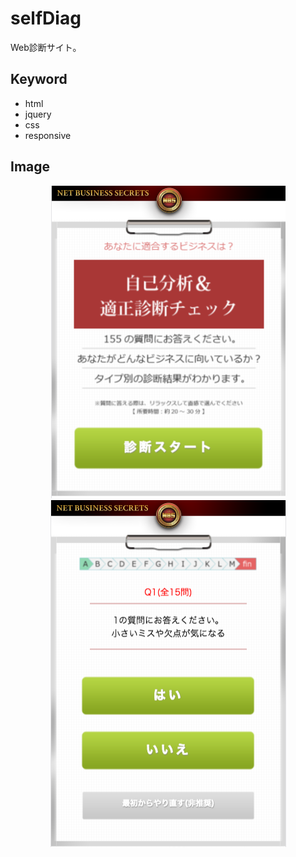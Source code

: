 # selfDiag
Web診断サイト。

## Keyword
- html
- jquery
- css
- responsive

## Image

<p style="text-align:center">
<img src="https://raw.githubusercontent.com/lius55/selfDiag/master/r1.png" />
<img src="https://raw.githubusercontent.com/lius55/selfDiag/master/r2.png" />
</p>
